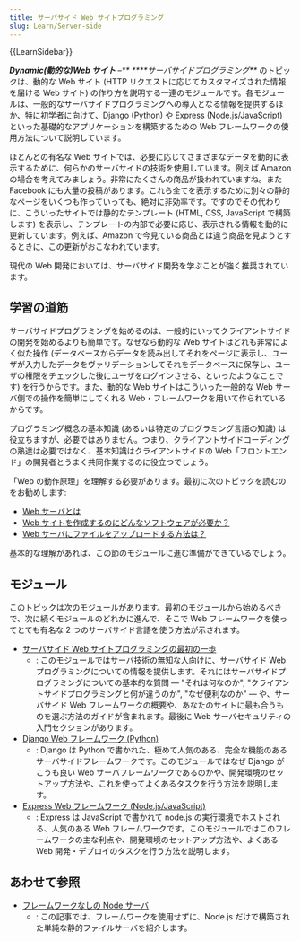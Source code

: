 ```yaml
---
title: サーバサイド Web サイトプログラミング
slug: Learn/Server-side
---
```

{{LearnSidebar}}

**_Dynamic(動的な)Web サイト_** –_** \*\***サーバサイドプログラミング\*\*_ のトピックは、動的な Web サイト (HTTP リクエストに応じてカスタマイズされた情報を届ける Web サイト) の作り方を説明する一連のモジュールです。各モジュールは、一般的なサーバサイドプログラミングへの導入となる情報を提供するほか、特に初学者に向けて、Django (Python) や Express (Node.js/JavaScript) といった基礎的なアプリケーションを構築するための Web フレームワークの使用方法について説明しています。

ほとんどの有名な Web サイトでは、必要に応じてさまざまなデータを動的に表示するために、何らかのサーバサイドの技術を使用しています。例えば Amazon の場合を考えてみましょう。非常にたくさんの商品が扱われていますね。また Facebook にも大量の投稿があります。これら全てを表示するために別々の静的なページをいくつも作っていっても、絶対に非効率です。ですのでその代わりに、こういったサイトでは静的なテンプレート (HTML, CSS, JavaScript で構築します) を表示し、テンプレートの内部で必要に応じ、表示される情報を動的に更新しています。例えば、Amazon で今見ている商品とは違う商品を見ようとするときに、この更新がおこなわれています。

現代の Web 開発においては、サーバサイド開発を学ぶことが強く推奨されています。

## 学習の道筋

サーバサイドプログラミングを始めるのは、一般的にいってクライアントサイドの開発を始めるよりも簡単です。なぜなら動的な Web サイトはどれも非常によく似た操作 (データベースからデータを読み出してそれをページに表示し、ユーザが入力したデータをヴァリデーションしてそれをデータベースに保存し、ユーザの権限をチェックした後にユーザをログインさせる、といったようなことです) を行うからです。また、動的な Web サイトはこういった一般的な Web サーバ側での操作を簡単にしてくれる Web・フレームワークを用いて作られているからです。

プログラミング概念の基本知識 (あるいは特定のプログラミング言語の知識) は役立ちますが、必要ではありません。つまり、クライアントサイドコーディングの熟達は必要ではなく、基本知識はクライアントサイドの Web「フロントエンド」の開発者とうまく共同作業するのに役立つでしょう。

「Web の動作原理」を理解する必要があります。最初に次のトピックを読むのをお勧めします:

- [Web サーバとは](/ja/docs/Learn/Common_questions/What_is_a_web_server)
- [Web サイトを作成するのにどんなソフトウェアが必要か？](/ja/docs/Learn/Common_questions/What_software_do_I_need)
- [Web サーバにファイルをアップロードする方法は？](/ja/docs/Learn/Common_questions/Upload_files_to_a_web_server)

基本的な理解があれば、この節のモジュールに進む準備ができているでしょう。

## モジュール

このトピックは次のモジュールがあります。最初のモジュールから始めるべきで、次に続くモジュールのどれかに進んで、そこで Web フレームワークを使ってとても有名な 2 つのサーバサイド言語を使う方法が示されます。

- [サーバサイド Web サイトプログラミングの最初の一歩](/ja/docs/Learn/Server-side/First_steps)
  - : このモジュールではサーバ技術の無知な人向けに、サーバサイド Web プログラミングについての情報を提供します。それにはサーバサイドプログラミングについての基本的な質問 — "それは何なのか", "クライアントサイドプログラミングと何が違うのか", "なぜ便利なのか" — や、サーバサイド Web フレームワークの概要や、あなたのサイトに最も合うものを選ぶ方法のガイドが含まれます。最後に Web サーバセキュリティの入門セクションがあります。
- [Django Web フレームワーク (Python)](/ja/docs/Learn/Server-side/Django)
  - : Django は Python で書かれた、極めて人気のある、完全な機能のあるサーバサイドフレームワークです。このモジュールではなぜ Django がこうも良い Web サーバフレームワークであるのかや、開発環境のセットアップ方法や、これを使ってよくあるタスクを行う方法を説明します。
- [Express Web フレームワーク (Node.js/JavaScript)](/ja/docs/Learn/Server-side/Express_Nodejs)
  - : Express は JavaScript で書かれて node.js の実行環境でホストされる、人気のある Web フレームワークです。このモジュールではこのフレームワークの主な利点や、開発環境のセットアップ方法や、よくある Web 開発・デプロイのタスクを行う方法を説明します。

## あわせて参照

- [フレームワークなしの Node サーバ](/ja/docs/Learn/Server-side/Node_server_without_framework)
  - : この記事では、フレームワークを使用せずに、Node.js だけで構築された単純な静的ファイルサーバを紹介します。
